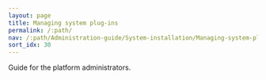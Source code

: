 ```yaml
---
layout: page
title: Managing system plug-ins
permalink: /:path/
nav: /:path/Administration-guide/System-installation/Managing-system-plug-ins
sort_idx: 30
---
```


Guide for the platform administrators.